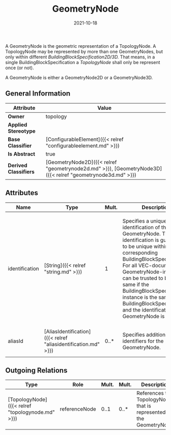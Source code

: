 ﻿---
title: GeometryNode
toc: false
type: specs
date: "2021-10-18"
draft: false
specification: VEC
version: 1.2.1
documentType: "Recommendation"
elementType: Class
classes:
  - GeometryNode
menu_name: vec-1.2.1
---
<p> A GeometryNode is the geometric representation of a TopologyNode. A TopologyNode may be represented by more than one GeometryNodes, but only within different <i>BuildingBlockSpecification2D/3D.</i> That means, in a single BuildingBlockSpecification a <i>TopologyNode</i> shall only be represent once&#160;(or not).      </p>      <p> A GeometryNode is either a GeometryNode2D or a GeometryNode3D.      </p>

## General Information

| Attribute               | Value |
|-------------------------|-------|
| **Owner**               | topology |
| **Applied Stereotype**  |   |
| **Base Classifier**     | [ConfigurableElement]({{< relref "configurableelement.md" >}})<br/>  |
| **Is Abstract**         | true |
| **Derived Classifiers** | [GeometryNode2D]({{< relref "geometrynode2d.md" >}}), [GeometryNode3D]({{< relref "geometrynode3d.md" >}}) |

## Attributes
|  Name  |  Type  |  Mult.  |  Description  |  Owning Classifier  |
|--------|--------|---------|---------------|--------------|
|identification | [String]({{< relref "string.md" >}}) | 1 | <p> Specifies a unique identification of the GeometryNode. The identification is guaranteed to be unique within the corresponding BuildingBlockSpecification. For all VEC-documents a GeometryNode-instance can be trusted to be the same if the BuildingBlockSpecification-instance is the same (see BuildingBlockSpecification) and the identification of the GeometryNode is the same.      </p> | [GeometryNode]({{< relref "geometrynode.md" >}}) |
|aliasId | [AliasIdentification]({{< relref "aliasidentification.md" >}}) | 0..* | <p> Specifies additional identifiers for the GeometryNode.      </p> | [GeometryNode]({{< relref "geometrynode.md" >}}) |

## Outgoing Relations
|    Type  |   Role   |   Mult.   |   Mult.   |   Description   |
|----------|----------|-----------|-----------|-----------------|
| [TopologyNode]({{< relref "topologynode.md" >}}) | referenceNode | 0..1 | 0..* | References the TopologyNode that is represented by the GeometryNode. |
